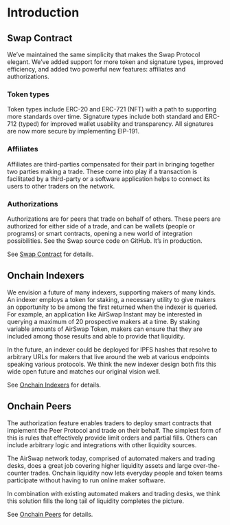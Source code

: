 # Introduction

## Swap Contract

We’ve maintained the same simplicity that makes the Swap Protocol elegant. We’ve added support for more token and signature types, improved efficiency, and added two powerful new features: affiliates and authorizations.

### Token types

Token types include ERC-20 and ERC-721 (NFT) with a path to supporting more standards over time. Signature types include both standard and ERC-712 (typed) for improved wallet usability and transparency. All signatures are now more secure by implementing EIP-191.

### Affiliates

Affiliates are third-parties compensated for their part in bringing together two parties making a trade. These come into play if a transaction is facilitated by a third-party or a software application helps to connect its users to other traders on the network.

### Authorizations

Authorizations are for peers that trade on behalf of others. These peers are authorized for either side of a trade, and can be wallets (people or programs) or smart contracts, opening a new world of integration possibilities.
See the Swap source code on GitHub. It’s in production.

See [Swap Contract](swap-contract.md) for details.

## Onchain Indexers

We envision a future of many indexers, supporting makers of many kinds. An indexer employs a token for staking, a necessary utility to give makers an opportunity to be among the first returned when the indexer is queried.
For example, an application like AirSwap Instant may be interested in querying a maximum of 20 prospective makers at a time. By staking variable amounts of AirSwap Token, makers can ensure that they are included among those results and able to provide that liquidity.

In the future, an indexer could be deployed for IPFS hashes that resolve to arbitrary URLs for makers that live around the web at various endpoints speaking various protocols. We think the new indexer design both fits this wide open future and matches our original vision well.

See [Onchain Indexers](onchain-indexers.md) for details.

## Onchain Peers

The authorization feature enables traders to deploy smart contracts that implement the Peer Protocol and trade on their behalf. The simplest form of this is rules that effectively provide limit orders and partial fills. Others can include arbitrary logic and integrations with other liquidity sources.

The AirSwap network today, comprised of automated makers and trading desks, does a great job covering higher liquidity assets and large over-the-counter trades. Onchain liquidity now lets everyday people and token teams participate without having to run online maker software.

In combination with existing automated makers and trading desks, we think this solution fills the long tail of liquidity completes the picture.

See [Onchain Peers](onchain-peers.md) for details.
